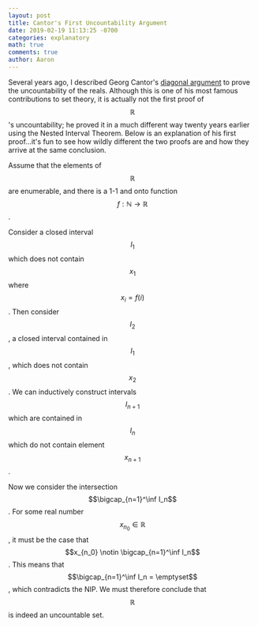 ```yaml
---
layout: post
title: Cantor's First Uncountability Argument 
date: 2019-02-19 11:13:25 -0700
categories: explanatory 
math: true
comments: true
author: Aaron
---
```



Several years ago, I described Georg Cantor's [diagonal argument](https://aaroncheng.me/explanatory/2016/08/02/cantors-diagonal-argument.html) to prove the uncountability of the reals. Although this is one of his most famous contributions to set theory, it is actually not the first proof of $$\mathbb{R}$$'s uncountability; he proved it in a much different way twenty years earlier using the Nested Interval Theorem. Below is an explanation of his first proof...it's fun to see how wildly different the two proofs are and how they arrive at the same conclusion.  

Assume that the elements of $$\mathbb{R}$$ are enumerable, and there is a 1-1 and onto function $$f: \mathbb{N}\rightarrow\mathbb{R}$$.  

Consider a closed interval $$I_1$$ which does not contain $$x_1$$ where $$x_i=f(i)$$. Then consider $$I_2$$, a closed interval contained in $$I_1$$, which does not contain $$x_2$$. We can inductively construct intervals $$I_{n+1}$$ which are contained in $$I_n$$ which do not contain element $$x_{n+1}$$.  

Now we consider the intersection $$\bigcap_{n=1}^\inf I_n$$. For some real number $$x_{n_0} \in \mathbb{R}$$, it must be the case that $$x_{n_0} \notin \bigcap_{n=1}^\inf I_n$$. This means that $$\bigcap_{n=1}^\inf I_n = \emptyset$$, which contradicts the NIP. We must therefore conclude that $$\mathbb{R}$$ is indeed an uncountable set.  